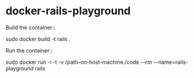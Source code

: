 docker-rails-playground
=======================

Build the container::

  sudo docker build -t rails .

Run the container::

  sudo docker run -i -t -v /path-on-host-machine:/code --rm --name=rails-playground rails